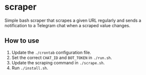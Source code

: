 # scraper
Simple bash scraper that scrapes a given URL regularly and sends a notification to a Telegram chat when a scraped value changes.


## How to use
1. Update the `./crontab` configuration file.
2. Set the correct `CHAT_ID` and `BOT_TOKEN` in `./run.sh`.
3. Update the scraping command in `./scrape.sh`.
4. Run `./install.sh`.
